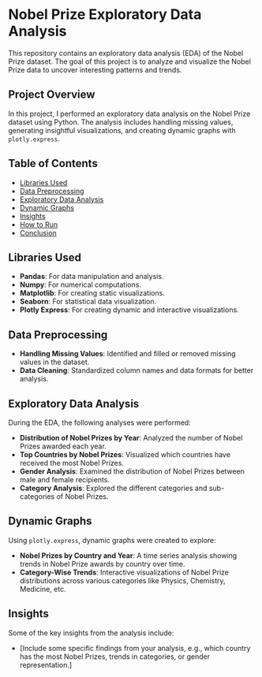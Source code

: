 # Nobel Prize Exploratory Data Analysis

This repository contains an exploratory data analysis (EDA) of the Nobel Prize dataset. The goal of this project is to analyze and visualize the Nobel Prize data to uncover interesting patterns and trends.

## Project Overview

In this project, I performed an exploratory data analysis on the Nobel Prize dataset using Python. The analysis includes handling missing values, generating insightful visualizations, and creating dynamic graphs with `plotly.express`.

## Table of Contents

- [Libraries Used](#libraries-used)
- [Data Preprocessing](#data-preprocessing)
- [Exploratory Data Analysis](#exploratory-data-analysis)
- [Dynamic Graphs](#dynamic-graphs)
- [Insights](#insights)
- [How to Run](#how-to-run)
- [Conclusion](#conclusion)

## Libraries Used

- **Pandas**: For data manipulation and analysis.
- **Numpy**: For numerical computations.
- **Matplotlib**: For creating static visualizations.
- **Seaborn**: For statistical data visualization.
- **Plotly Express**: For creating dynamic and interactive visualizations.

## Data Preprocessing

- **Handling Missing Values**: Identified and filled or removed missing values in the dataset.
- **Data Cleaning**: Standardized column names and data formats for better analysis.

## Exploratory Data Analysis

During the EDA, the following analyses were performed:

- **Distribution of Nobel Prizes by Year**: Analyzed the number of Nobel Prizes awarded each year.
- **Top Countries by Nobel Prizes**: Visualized which countries have received the most Nobel Prizes.
- **Gender Analysis**: Examined the distribution of Nobel Prizes between male and female recipients.
- **Category Analysis**: Explored the different categories and sub-categories of Nobel Prizes.

## Dynamic Graphs

Using `plotly.express`, dynamic graphs were created to explore:

- **Nobel Prizes by Country and Year**: A time series analysis showing trends in Nobel Prize awards by country over time.
- **Category-Wise Trends**: Interactive visualizations of Nobel Prize distributions across various categories like Physics, Chemistry, Medicine, etc.

## Insights

Some of the key insights from the analysis include:

- [Include some specific findings from your analysis, e.g., which country has the most Nobel Prizes, trends in categories, or gender representation.]


